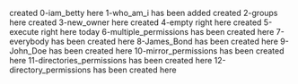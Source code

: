 created 0-iam_betty here
1-who_am_i has been added
created 2-groups here
created 3-new_owner here
created 4-empty right here
created 5-execute right here today
6-multiple_permissions has been created here
 7-everybody has been created here
8-James_Bond has been created here
9-John_Doe has been created here
10-mirror_permissions has been created here
11-directories_permissions has been created here
12-directory_permissions has been created here
